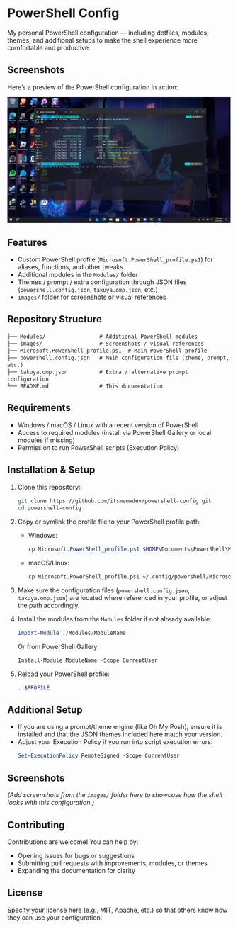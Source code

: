 # PowerShell Config

My personal PowerShell configuration — including dotfiles, modules, themes, and additional setups to make the shell experience more comfortable and productive.

## Screenshots

Here’s a preview of the PowerShell configuration in action:

![PowerShell Preview](./images/powershell.png)

## Features

- Custom PowerShell profile (`Microsoft.PowerShell_profile.ps1`) for aliases, functions, and other tweaks  
- Additional modules in the `Modules/` folder  
- Themes / prompt / extra configuration through JSON files (`powershell.config.json`, `takuya.omp.json`, etc.)  
- `images/` folder for screenshots or visual references  

## Repository Structure

```
├── Modules/                 # Additional PowerShell modules
├── images/                  # Screenshots / visual references
├── Microsoft.PowerShell_profile.ps1  # Main PowerShell profile
├── powershell.config.json   # Main configuration file (theme, prompt, etc.)
├── takuya.omp.json          # Extra / alternative prompt configuration
└── README.md                # This documentation
```

## Requirements

- Windows / macOS / Linux with a recent version of PowerShell  
- Access to required modules (install via PowerShell Gallery or local modules if missing)  
- Permission to run PowerShell scripts (Execution Policy)  

## Installation & Setup

1. Clone this repository:
   ```bash
   git clone https://github.com/itsmeowdev/powershell-config.git
   cd powershell-config
   ```

2. Copy or symlink the profile file to your PowerShell profile path:
   - Windows:
     ```powershell
     cp Microsoft.PowerShell_profile.ps1 $HOME\Documents\PowerShell\Microsoft.PowerShell_profile.ps1
     ```
   - macOS/Linux:
     ```bash
     cp Microsoft.PowerShell_profile.ps1 ~/.config/powershell/Microsoft.PowerShell_profile.ps1
     ```

3. Make sure the configuration files (`powershell.config.json`, `takuya.omp.json`) are located where referenced in your profile, or adjust the path accordingly.

4. Install the modules from the `Modules` folder if not already available:
   ```powershell
   Import-Module ./Modules/ModuleName
   ```
   Or from PowerShell Gallery:
   ```powershell
   Install-Module ModuleName -Scope CurrentUser
   ```

5. Reload your PowerShell profile:
   ```powershell
   . $PROFILE
   ```

## Additional Setup

- If you are using a prompt/theme engine (like Oh My Posh), ensure it is installed and that the JSON themes included here match your version.  
- Adjust your Execution Policy if you run into script execution errors:
  ```powershell
  Set-ExecutionPolicy RemoteSigned -Scope CurrentUser
  ```

## Screenshots

*(Add screenshots from the `images/` folder here to showcase how the shell looks with this configuration.)*

## Contributing

Contributions are welcome! You can help by:  
- Opening issues for bugs or suggestions  
- Submitting pull requests with improvements, modules, or themes  
- Expanding the documentation for clarity  

## License

Specify your license here (e.g., MIT, Apache, etc.) so that others know how they can use your configuration.
